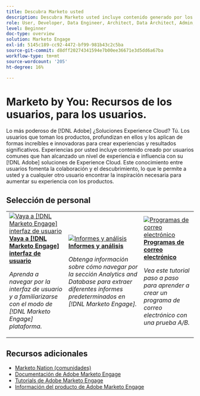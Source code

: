 ```yaml
---
title: Descubra Marketo usted
description: Descubra Marketo usted incluye contenido generado por los usuarios y creado por usuarios habituales que han alcanzado un nivel de experiencia e influencia con sus conocimientos de Adobe Marketo.
role: User, Developer, Data Engineer, Architect, Data Architect, Admin, Leader
level: Beginner
doc-type: overview
solution: Marketo Engage
exl-id: 5145c189-cc92-4472-bf99-981b43c2c5ba
source-git-commit: d8dff20274341594e7b00ee36671e3d5dd6a67ba
workflow-type: tm+mt
source-wordcount: '205'
ht-degree: 16%

---
```


# Marketo by You: Recursos de los usuarios, para los usuarios.

Lo más poderoso de [!DNL Adobe] ¿Soluciones Experience Cloud? Tú. Los usuarios que toman los productos, profundizan en ellos y los aplican de formas increíbles e innovadoras para crear experiencias y resultados significativos. Experiencias por usted incluye contenido creado por usuarios comunes que han alcanzado un nivel de experiencia e influencia con su [!DNL Adobe] soluciones de Experience Cloud. Este conocimiento entre usuarios fomenta la colaboración y el descubrimiento, lo que le permite a usted y a cualquier otro usuario encontrar la inspiración necesaria para aumentar su experiencia con los productos.

<div id="recs-overview-body-1"></div>
<div id="recs-overview-body-2"></div>
<div id="recs-overview-body-3"></div>
<div id="recs-overview-body-4"></div>
<div id="recs-overview-body-5"></div>
<div id="recs-overview-body-6"></div>

<div id="staff-picks-section">

## Selección de personal

<table>
<tr>
  <td>
    <a href="/help/marketo/fundamentals/ui-navigation.md">
      <img alt="Vaya a [!DNL Marketo Engage] interfaz de usuario" src="https://video.tv.adobe.com/v/3419131?format=jpeg" />
    </a>
    <div>
      <a href="/help/marketo/fundamentals/ui-navigation.md">
    <strong>Vaya a [!DNL Marketo Engage] interfaz de usuario</strong>
    </a>
    </div>
    <p>
    <em>Aprenda a navegar por la interfaz de usuario y a familiarizarse con el modo de [!DNL Marketo Engage] plataforma.</em>
    <p>
  </td>
  <td>
    <a href="/help/marketo/reporting/reporting-and-analytics.md">
      <img alt="Informes y análisis" src="https://video.tv.adobe.com/v/3419295?format=jpeg" />
    </a>
    <div>
      <a href="/help/marketo/reporting/reporting-and-analytics.md">
    <strong>Informes y análisis</strong>
    </a>
    </div>
    <p>
    <em>Obtenga información sobre cómo navegar por la sección Analytics and Database para extraer diferentes informes predeterminados en [!DNL Marketo Engage].</em>
    <p>
  </td>
  <td>
    <a href="/help/marketo/programs/email-programs.md">
      <img alt="Programas de correo electrónico" src="https://video.tv.adobe.com/v/3419440?format=jpeg" />
    </a>
    <div>
      <a href="/help/marketo/programs/email-programs.md">
    <strong>Programas de correo electrónico</strong>
    </a>
    </div>
    <p>
    <em>Vea este tutorial paso a paso para aprender a crear un programa de correo electrónico con una prueba A/B.</em>
    <p>
  </td>
</tr>
</table>

</div>

## Recursos adicionales

* [Marketo Nation (comunidades)](https://nation.marketo.com/)
* [Documentación de Adobe Marketo Engage](https://experienceleague.adobe.com/docs/marketo-engage.html)
* [Tutorials de Adobe Marketo Engage](https://experienceleague.adobe.com/docs/marketo-learn/tutorials/overview.html)
* [Información del producto de Adobe Marketo Engage](https://business.adobe.com/products/marketo/adobe-marketo.html)
